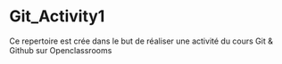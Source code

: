 # Git_Activity1
Ce repertoire est crée dans le but de réaliser une activité du cours Git &amp; Github sur Openclassrooms
